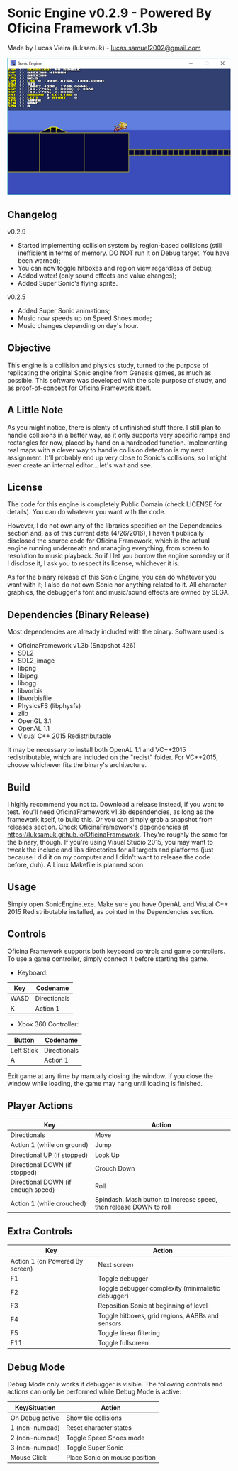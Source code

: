 Sonic Engine v0.2.9 - Powered By Oficina Framework v1.3b
================================================

Made by Lucas Vieira (luksamuk) - lucas.samuel2002@gmail.com

![alt text](Extras/Screenshots/ss02.png)

Changelog
---------

v0.2.9
- Started implementing collision system by region-based collisions
  (still inefficient in terms of memory. DO NOT run it on Debug target.
  You have been warned);
- You can now toggle hitboxes and region view regardless of debug;
- Added water! (only sound effects and value changes);
- Added Super Sonic's flying sprite.

v0.2.5
- Added Super Sonic animations;
- Music now speeds up on Speed Shoes mode;
- Music changes depending on day's hour.

Objective
---------
This engine is a collision and physics study, turned to the purpose of
replicating the original Sonic engine from Genesis games, as much as possible.
This software was developed with the sole purpose of study, and as
proof-of-concept for Oficina Framework itself.


A Little Note
-------------
As you might notice, there is plenty of unfinished stuff there. I still plan to
handle collisions in a better way, as it only supports very specific ramps and
rectangles for now, placed by hand on a hardcoded function.
Implementing real maps with a clever way to handle collision detection is my next
assignment. It'll probably end up very close to Sonic's collisions, so I might
even create an internal editor... let's wait and see.


License
-------
The code for this engine is completely Public Domain (check LICENSE for
details). You can do whatever you want with the code.

However, I do not own any of the libraries specified on the Dependencies section
and, as of this current date (4/26/2016), I haven't publically disclosed the
source code for Oficina Framework, which is the actual engine running underneath
and managing everything, from screen to resolution to music playback. So if I
let you borrow the engine someday or if I disclose it, I ask you to respect its
license, whichever it is.

As for the binary release of this Sonic Engine, you can do whatever you want
with it; I also do not own Sonic nor anything related to it. All character
graphics, the debugger's font and music/sound effects are owned by SEGA.


Dependencies (Binary Release)
-----------------------------
Most dependencies are already included with the binary.
Software used is:

- OficinaFramework v1.3b (Snapshot 426)
- SDL2
- SDL2_image
- libpng
- libjpeg
- libogg
- libvorbis
- libvorbisfile
- PhysicsFS (libphysfs)
- zlib
- OpenGL 3.1
- OpenAL 1.1
- Visual C++ 2015 Redistributable

It may be necessary to install both OpenAL 1.1 and VC++2015 redistributable,
which are included on the "redist" folder. For VC++2015, choose whichever fits
the binary's architecture.


Build
-----
I highly recommend you not to. Download a release instead, if you want to test.
You'll need OficinaFramework v1.3b dependencies, as long as the framework itself,
to build this. Or you can simply grab a snapshot from releases section.
Check OficinaFramework's dependencies at https://luksamuk.github.io/OficinaFramework.
They're roughly the same for the binary, though.
If you're using Visual Studio 2015, you may want to tweak the include and libs directories
for all targets and platforms (just because I did it on my computer and I didn't want to
release the code before, duh). A Linux Makefile is planned soon.


Usage
-----
Simply open SonicEngine.exe.
Make sure you have OpenAL and Visual C++ 2015 Redistributable installed, as
pointed in the Dependencies section.


Controls
--------
Oficina Framework supports both keyboard controls and game controllers.
To use a game controller, simply connect it before starting the game.

- Keyboard:

| Key       | Codename |
|-----------|----------|
|WASD       | Directionals |
|K          | Action 1 |

- Xbox 360 Controller:

| Button    | Codename |
|-----------|----------|
|Left Stick | Directionals |
|A          | Action 1 |

Exit game at any time by manually closing the window.
If you close the window while loading, the game may hang until loading is
finished.


Player Actions
--------------
| Key                               | Action |
|-----------------------------------|--------|
|Directionals                       | Move |
|Action 1   (while on ground)       | Jump |
|Directional UP (if stopped)        | Look Up |
|Directional DOWN (if stopped)      | Crouch Down |
|Directional DOWN (if enough speed) | Roll |
|Action 1 (while crouched)          | Spindash. Mash button to increase speed, then release DOWN to roll |

Extra Controls
--------------
| Key                            | Action |
|--------------------------------|--------|
|Action 1 (on Powered By screen) | Next screen|
|F1 | Toggle debugger|
|F2 | Toggle debugger complexity (minimalistic debugger)|
|F3 | Reposition Sonic at beginning of level|
|F4 | Toggle hitboxes, grid regions, AABBs and sensors|
|F5 | Toggle linear filtering|
|F11| Toggle fullscreen|


Debug Mode
----------
Debug Mode only works if debugger is visible.
The following controls and actions can only be performed while Debug Mode
is active:

| Key/Situation | Action |
|---------------|--------|
|On Debug active   | Show tile collisions |
|   1 (non-numpad) | Reset character states |
|   2 (non-numpad) | Toggle Speed Shoes mode |
|   3 (non-numpad) | Toggle Super Sonic |
|      Mouse Click | Place Sonic on mouse position |
